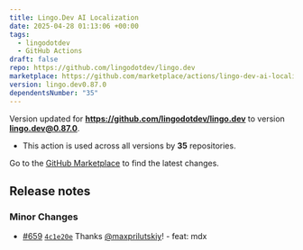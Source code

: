 ```yaml
---
title: Lingo.Dev AI Localization
date: 2025-04-28 01:13:06 +00:00
tags:
  - lingodotdev
  - GitHub Actions
draft: false
repo: https://github.com/lingodotdev/lingo.dev
marketplace: https://github.com/marketplace/actions/lingo-dev-ai-localization
version: lingo.dev0.87.0
dependentsNumber: "35"
---
```



Version updated for **https://github.com/lingodotdev/lingo.dev** to version **lingo.dev@0.87.0**.
- This action is used across all versions by **35** repositories.

Go to the [GitHub Marketplace](https://github.com/marketplace/actions/lingo-dev-ai-localization) to find the latest changes.

## Release notes

### Minor Changes

-   [#659](https://github.com/lingodotdev/lingo.dev/pull/659)
    [`4c1e20e`](https://github.com/lingodotdev/lingo.dev/commit/4c1e20e01af79ebc1fba6a3bdb8989494ee71b8c)
    Thanks [@maxprilutskiy](https://github.com/maxprilutskiy)! - feat: mdx

